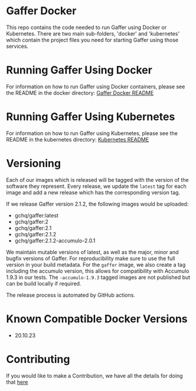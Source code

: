 Gaffer Docker
================

This repo contains the code needed to run Gaffer using Docker or Kubernetes. 
There are two main sub-folders, 'docker' and 'kubernetes' which contain the project files you need for starting Gaffer using those services.

# Running Gaffer Using Docker
For information on how to run Gaffer using Docker containers, please see the README in the docker directory: [Gaffer Docker README](docker/README.md)

# Running Gaffer Using Kubernetes
For information on how to run Gaffer using Kubernetes, please see the README in the kubernetes directory: [Kubernetes README](kubernetes/README.md)

# Versioning
Each of our images which is released will be tagged with the version of the software they represent. Every release,
we update the `latest` tag for each image and add a new release which has the corresponding version tag.

If we release Gaffer version 2.1.2, the following images would be uploaded:

* gchq/gaffer:latest
* gchq/gaffer:2
* gchq/gaffer:2.1
* gchq/gaffer:2.1.2
* gchq/gaffer:2.1.2-accumulo-2.0.1

We maintain mutable versions of latest, as well as the major, minor and bugfix versions of Gaffer. For reproducibility
make sure to use the full version in your build metadata. For the `gaffer` image, we also create a tag including the
accumulo version, this allows for compatibility with Accumulo 1.9.3 in our tests. The `-accumulo-1.9.3` tagged images
are not published but can be build locally if required.

The release process is automated by GitHub actions.

# Known Compatible Docker Versions
* 20.10.23

# Contributing
If you would like to make a Contribution, we have all the details for doing that [here](CONTRIBUTING.md)
